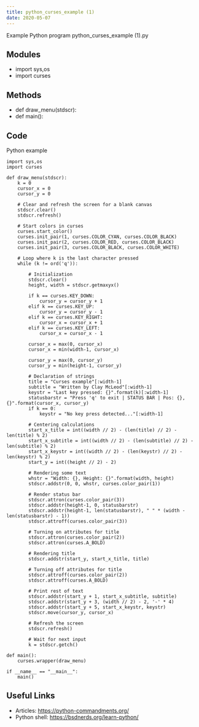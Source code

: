```yaml
---
title: python_curses_example (1)
date: 2020-05-07
---
```

Example Python program python_curses_example (1).py

## Modules

* import sys,os
* import curses

## Methods

* def draw_menu(stdscr):
* def main():

## Code

Python example

    import sys,os
    import curses
    
    def draw_menu(stdscr):
        k = 0
        cursor_x = 0
        cursor_y = 0
    
        # Clear and refresh the screen for a blank canvas
        stdscr.clear()
        stdscr.refresh()
    
        # Start colors in curses
        curses.start_color()
        curses.init_pair(1, curses.COLOR_CYAN, curses.COLOR_BLACK)
        curses.init_pair(2, curses.COLOR_RED, curses.COLOR_BLACK)
        curses.init_pair(3, curses.COLOR_BLACK, curses.COLOR_WHITE)
    
        # Loop where k is the last character pressed
        while (k != ord('q')):
    
            # Initialization
            stdscr.clear()
            height, width = stdscr.getmaxyx()
    
            if k == curses.KEY_DOWN:
                cursor_y = cursor_y + 1
            elif k == curses.KEY_UP:
                cursor_y = cursor_y - 1
            elif k == curses.KEY_RIGHT:
                cursor_x = cursor_x + 1
            elif k == curses.KEY_LEFT:
                cursor_x = cursor_x - 1
    
            cursor_x = max(0, cursor_x)
            cursor_x = min(width-1, cursor_x)
    
            cursor_y = max(0, cursor_y)
            cursor_y = min(height-1, cursor_y)
    
            # Declaration of strings
            title = "Curses example"[:width-1]
            subtitle = "Written by Clay McLeod"[:width-1]
            keystr = "Last key pressed: {}".format(k)[:width-1]
            statusbarstr = "Press 'q' to exit | STATUS BAR | Pos: {}, {}".format(cursor_x, cursor_y)
            if k == 0:
                keystr = "No key press detected..."[:width-1]
    
            # Centering calculations
            start_x_title = int((width // 2) - (len(title) // 2) - len(title) % 2)
            start_x_subtitle = int((width // 2) - (len(subtitle) // 2) - len(subtitle) % 2)
            start_x_keystr = int((width // 2) - (len(keystr) // 2) - len(keystr) % 2)
            start_y = int((height // 2) - 2)
    
            # Rendering some text
            whstr = "Width: {}, Height: {}".format(width, height)
            stdscr.addstr(0, 0, whstr, curses.color_pair(1))
    
            # Render status bar
            stdscr.attron(curses.color_pair(3))
            stdscr.addstr(height-1, 0, statusbarstr)
            stdscr.addstr(height-1, len(statusbarstr), " " * (width - len(statusbarstr) - 1))
            stdscr.attroff(curses.color_pair(3))
    
            # Turning on attributes for title
            stdscr.attron(curses.color_pair(2))
            stdscr.attron(curses.A_BOLD)
    
            # Rendering title
            stdscr.addstr(start_y, start_x_title, title)
    
            # Turning off attributes for title
            stdscr.attroff(curses.color_pair(2))
            stdscr.attroff(curses.A_BOLD)
    
            # Print rest of text
            stdscr.addstr(start_y + 1, start_x_subtitle, subtitle)
            stdscr.addstr(start_y + 3, (width // 2) - 2, '-' * 4)
            stdscr.addstr(start_y + 5, start_x_keystr, keystr)
            stdscr.move(cursor_y, cursor_x)
    
            # Refresh the screen
            stdscr.refresh()
    
            # Wait for next input
            k = stdscr.getch()
    
    def main():
        curses.wrapper(draw_menu)
    
    if __name__ == "__main__":
        main()

## Useful Links

- Articles: https://python-commandments.org/
- Python shell: https://bsdnerds.org/learn-python/
